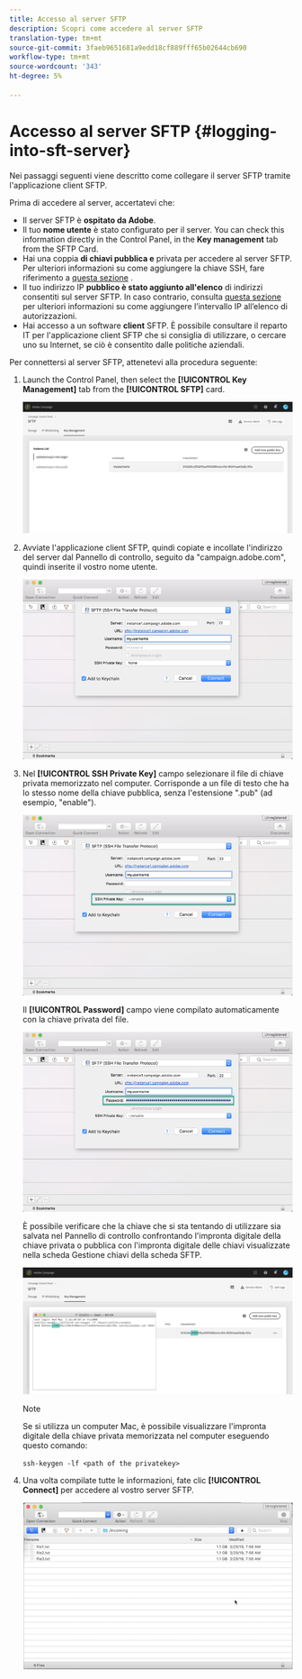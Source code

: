 ```yaml
---
title: Accesso al server SFTP
description: Scopri come accedere al server SFTP
translation-type: tm+mt
source-git-commit: 3faeb9651681a9edd18cf889fff65b02644cb690
workflow-type: tm+mt
source-wordcount: '343'
ht-degree: 5%

---
```



# Accesso al server SFTP {#logging-into-sft-server}

Nei passaggi seguenti viene descritto come collegare il server SFTP tramite l&#39;applicazione client SFTP.

Prima di accedere al server, accertatevi che:

* Il server SFTP è **ospitato da Adobe**.
* Il tuo **nome utente** è stato configurato per il server. You can check this information directly in the Control Panel, in the **Key management** tab from the SFTP Card.
* Hai una coppia **di chiavi pubblica e** privata per accedere al server SFTP. Per ulteriori informazioni su come aggiungere la chiave SSH, fare riferimento a [questa sezione](../../sftp/using/key-management.md) .
* Il tuo indirizzo IP **pubblico è stato aggiunto all&#39;elenco** di indirizzi consentiti sul server SFTP. In caso contrario, consulta [questa sezione](../../sftp/using/ip-range-whitelisting.md) per ulteriori informazioni su come aggiungere l’intervallo IP all’elenco di autorizzazioni.
* Hai accesso a un software **client** SFTP. È possibile consultare il reparto IT per l&#39;applicazione client SFTP che si consiglia di utilizzare, o cercare uno su Internet, se ciò è consentito dalle politiche aziendali.

Per connettersi al server SFTP, attenetevi alla procedura seguente:

1. Launch the Control Panel, then select the **[!UICONTROL Key Management]** tab from the **[!UICONTROL SFTP]** card.

   ![](assets/sftp_card.png)

1. Avviate l&#39;applicazione client SFTP, quindi copiate e incollate l&#39;indirizzo del server dal Pannello di controllo, seguito da &quot;campaign.adobe.com&quot;, quindi inserite il vostro nome utente.

   ![](assets/do-not-localize/connect1.png)

1. Nel **[!UICONTROL SSH Private Key]** campo selezionare il file di chiave privata memorizzato nel computer. Corrisponde a un file di testo che ha lo stesso nome della chiave pubblica, senza l&#39;estensione &quot;.pub&quot; (ad esempio, &quot;enable&quot;).

   ![](assets/do-not-localize/connect2.png)

   Il **[!UICONTROL Password]** campo viene compilato automaticamente con la chiave privata del file.

   ![](assets/do-not-localize/connect3.png)

   È possibile verificare che la chiave che si sta tentando di utilizzare sia salvata nel Pannello di controllo confrontando l&#39;impronta digitale della chiave privata o pubblica con l&#39;impronta digitale delle chiavi visualizzate nella scheda Gestione chiavi della scheda SFTP.

   ![](assets/fingerprint_compare.png)

   >[!NOTE]
   >
   >Se si utilizza un computer Mac, è possibile visualizzare l&#39;impronta digitale della chiave privata memorizzata nel computer eseguendo questo comando:
   >
   >`ssh-keygen -lf <path of the privatekey>`

1. Una volta compilate tutte le informazioni, fate clic **[!UICONTROL Connect]** per accedere al vostro server SFTP.

   ![](assets/do-not-localize/sftpconnected.png)
